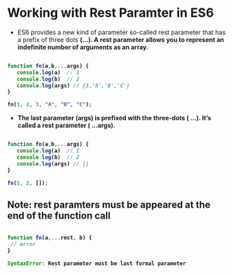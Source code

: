 # Working with Rest Paramter in ES6 #
- ES6 provides a new kind of parameter so-called rest parameter that has a prefix of three dots <b> (...). A rest parameter allows you to represent an indefinite number of arguments as an array.

```js

function fn(a,b,...args) {
   console.log(a)  // 1
   console.log(b)  // 2
   console.log(args) // [3,'A','B','C']
}

fn(1, 2, 3, "A", "B", "C");

```


- The last parameter (args) is prefixed with the three-dots ( ...). It’s called a rest parameter ( ...args).

```js

function fn(a,b,...args) {
   console.log(a)  // 1
   console.log(b)  // 2
   console.log(args) // []
}

fn(1, 2, []);

```

## Note: rest paramters must be appeared at the end of the function call ##

```js

function fn(a,...rest, b) {
 // error
}

SyntaxError: Rest parameter must be last formal parameter

```




